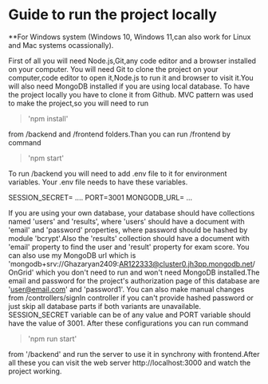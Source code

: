# Guide to run the project locally

**For Windows system (Windows 10, Windows 11,can also work for Linux and Mac systems ocassionally).

First of all you will need Node.js,Git,any code editor and a browser installed on your computer.
You will need Git to clone the project on your computer,code editor to open it,Node.js to run it and browser to visit it.You will also need MongoDB installed if you are using local database.
To have the project locally you have to clone it from Github.
MVC pattern was used to make the project,so you will need to run   

 > 'npm install'

from /backend and /frontend folders.Than you can run /frontend by command 

 > 'npm start'

To run /backend you will need to add .env file to it for environment variables. Your .env file needs to have these variables.

SESSION_SECRET= .... 
PORT=3001
MONGODB_URL= ...

If you are using your own database, your database should have collections named 'users' 
and 'results', where 'users' should have a document with 'email' and 'password' properties,
where password should be hashed by module 'bcrypt'.Also the 'results' collection should have
a document with 'email' property to find the user and 'result' property for exam score. 
You can also use my MongoDB url which is
 'mongodb+srv://Ghazaryan2409:AR122333@cluster0.jh3pp.mongodb.net/OnGrid'
which you don't need to run and won't need MongoDB installed.The email and password for the project's authorization page of this database are 'user@email.com' and 'password1'.
You can also make manual changes from /controllers/signIn controller if you can't provide hashed password or just skip all database parts if both variants are unavailable.
SESSION_SECRET variable can be of any value and PORT variable should have the value of 3001.
After these configurations you can run command 

 >'npm run start'
 
from '/backend' and run the server to use it in synchrony with frontend.After all these
you can visit the web server 
http://localhost:3000
and watch the project working.